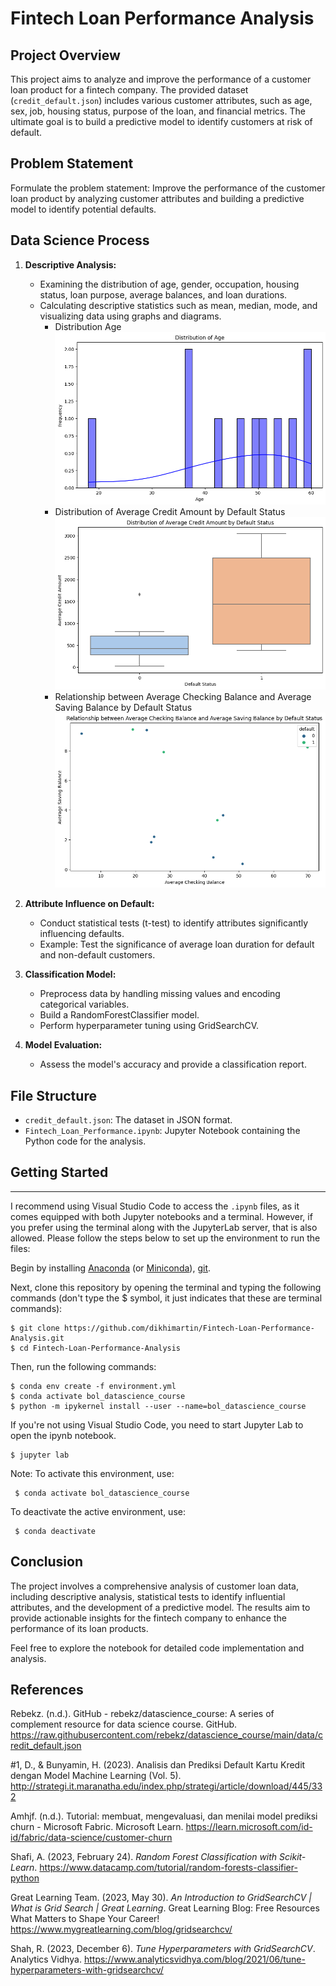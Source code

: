 # Fintech Loan Performance Analysis

## Project Overview

This project aims to analyze and improve the performance of a customer loan product for a fintech company. The provided dataset (`credit_default.json`) includes various customer attributes, such as age, sex, job, housing status, purpose of the loan, and financial metrics. The ultimate goal is to build a predictive model to identify customers at risk of default.

## Problem Statement

Formulate the problem statement: Improve the performance of the customer loan product by analyzing customer attributes and building a predictive model to identify potential defaults.

## Data Science Process

1. **Descriptive Analysis:**
   - Examining the distribution of age, gender, occupation, housing status, loan purpose, average balances, and loan durations.
   - Calculating descriptive statistics such as mean, median, mode, and visualizing data using graphs and diagrams.
     - Distribution Age
       ![img](https://raw.githubusercontent.com/dikhimartin/Fintech-Loan-Performance-Analysis/master/data/distribution-age.png)
     - Distribution of Average Credit Amount by Default Status
       ![img](https://raw.githubusercontent.com/dikhimartin/Fintech-Loan-Performance-Analysis/master/data/distribution-of-average-credit-amount-by-default-status.png)
     - Relationship between Average Checking Balance and Average Saving Balance by Default Status
       ![img](https://raw.githubusercontent.com/dikhimartin/Fintech-Loan-Performance-Analysis/master/data/relationship-between-average-checking-balance-and-average-saving-balance-by-default-status.png)
   
2. **Attribute Influence on Default:**
   - Conduct statistical tests (t-test) to identify attributes significantly influencing defaults.
   - Example: Test the significance of average loan duration for default and non-default customers.

3. **Classification Model:**
   - Preprocess data by handling missing values and encoding categorical variables.
   - Build a RandomForestClassifier model.
   - Perform hyperparameter tuning using GridSearchCV.

4. **Model Evaluation:**
   - Assess the model's accuracy and provide a classification report.

## File Structure

- `credit_default.json`: The dataset in JSON format.
- `Fintech_Loan_Performance.ipynb`: Jupyter Notebook containing the Python code for the analysis.

## Getting Started
---

I recommend using Visual Studio Code to access the `.ipynb` files, as it comes equipped with both Jupyter notebooks and a terminal. However, if you prefer using the terminal along with the JupyterLab server, that is also allowed. Please follow the steps below to set up the environment to run the files:

Begin by installing [Anaconda](https://www.anaconda.com/products/distribution) (or [Miniconda](https://docs.conda.io/en/latest/miniconda.html)), [git](https://git-scm.com/downloads).

Next, clone this repository by opening the terminal and typing the following commands (don't type the $ symbol, it just indicates that these are terminal commands):

    $ git clone https://github.com/dikhimartin/Fintech-Loan-Performance-Analysis.git
    $ cd Fintech-Loan-Performance-Analysis

Then, run the following commands:

    $ conda env create -f environment.yml
    $ conda activate bol_datascience_course
    $ python -m ipykernel install --user --name=bol_datascience_course

If you're not using Visual Studio Code, you need to start Jupyter Lab to open the ipynb notebook.

    $ jupyter lab

Note:
To activate this environment, use:

     $ conda activate bol_datascience_course

To deactivate the active environment, use:

     $ conda deactivate


## Conclusion

The project involves a comprehensive analysis of customer loan data, including descriptive analysis, statistical tests to identify influential attributes, and the development of a predictive model. The results aim to provide actionable insights for the fintech company to enhance the performance of its loan products.

Feel free to explore the notebook for detailed code implementation and analysis.

## References
Rebekz. (n.d.). GitHub - rebekz/datascience_course: A series of complement resource for data science course. GitHub.  https://raw.githubusercontent.com/rebekz/datascience_course/main/data/credit_default.json

\#1, D., & Bunyamin, H. (2023). Analisis dan Prediksi Default Kartu Kredit dengan Model Machine Learning (Vol. 5). http://strategi.it.maranatha.edu/index.php/strategi/article/download/445/332

Amhjf. (n.d.). Tutorial: membuat, mengevaluasi, dan menilai model prediksi churn - Microsoft Fabric. Microsoft Learn. https://learn.microsoft.com/id-id/fabric/data-science/customer-churn

Shafi, A. (2023, February 24). *Random Forest Classification with Scikit-Learn*. https://www.datacamp.com/tutorial/random-forests-classifier-python

Great Learning Team. (2023, May 30). *An Introduction to GridSearchCV | What is Grid Search | Great Learning*. Great Learning Blog: Free Resources What Matters to Shape Your Career! https://www.mygreatlearning.com/blog/gridsearchcv/

Shah, R. (2023, December 6). *Tune Hyperparameters with GridSearchCV*. Analytics Vidhya. https://www.analyticsvidhya.com/blog/2021/06/tune-hyperparameters-with-gridsearchcv/

